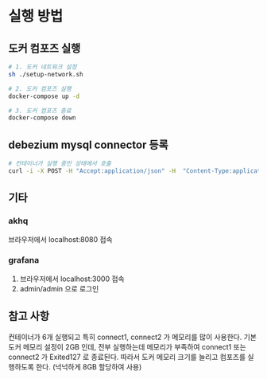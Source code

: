 # 실행 방법
## 도커 컴포즈 실행
```sh
# 1. 도커 네트워크 설정
sh ./setup-network.sh

# 2. 도커 컴포즈 실행
docker-compose up -d

# 3. 도커 컴포즈 종료
docker-compose down
```

## debezium mysql connector 등록
```sh
# 컨테이너가 실행 중인 상태에서 호출
curl -i -X POST -H "Accept:application/json" -H  "Content-Type:application/json" localhost:8083/connectors/ -d @mysql-source-connector.json
```

## 기타
### akhq
브라우저에서 localhost:8080 접속

### grafana
1. 브라우저에서 localhost:3000 접속
2. admin/admin 으로 로그인

## 참고 사항
컨테이너가 6개 실행되고 특히 connect1, connect2 가 메모리를 많이 사용한다.
기본 도커 메모리 설정이 2GB 인데, 전부 실행하는데 메모리가 부족하여 connect1 또는 connect2 가 Exited127 로 종료된다.
따라서 도커 메모리 크기를 늘리고 컴포즈를 실행하도록 한다. (넉넉하게 8GB 할당하여 사용)